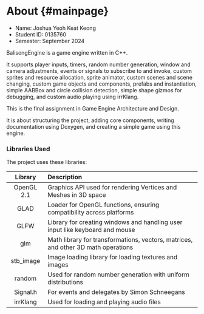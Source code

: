 # About {#mainpage}

* Name: Joshua Yeoh Keat Keong
* Student ID: 0135760
* Semester: September 2024

BalisongEngine is a game engine written in C++.

It supports player inputs, timers, random number generation, window and camera adjustments, events or signals to subscribe to and invoke, custom sprites and resource allocation, sprite animator, custom scenes and scene changing, custom game objects and components, prefabs and instantiation, simple AABBox and circle collision detection, simple shape gizmos for debugging, and custom audio playing using irrKlang.

This is the final assignment in Game Engine Architecture and Design.

It is about structuring the project, adding core components, writing documentation using Doxygen, and creating a simple game using this engine.

### Libraries Used

The project uses these libraries:

|Library|Description|
|:-:|:-|
|OpenGL 2.1|Graphics API used for rendering Vertices and Meshes in 3D space|
|GLAD|Loader for OpenGL functions, ensuring compatibility across platforms|
|GLFW|Library for creating windows and handling user input like keyboard and mouse|
|glm|Math library for transformations, vectors, matrices, and other 3D math operations|
|stb_image|Image loading library for loading textures and images|
|random|Used for random number generation with uniform distributions|
|Signal.h|For events and delegates by Simon Schneegans|
|irrKlang|Used for loading and playing audio files|
